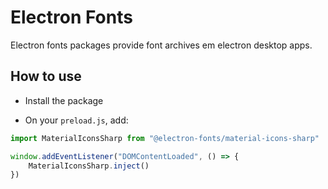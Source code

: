 # Electron Fonts

Electron fonts packages provide font archives em electron desktop apps.

## How to use

* Install the package

* On your `preload.js`, add:

```ts
import MaterialIconsSharp from "@electron-fonts/material-icons-sharp"

window.addEventListener("DOMContentLoaded", () => {
    MaterialIconsSharp.inject()
})
```